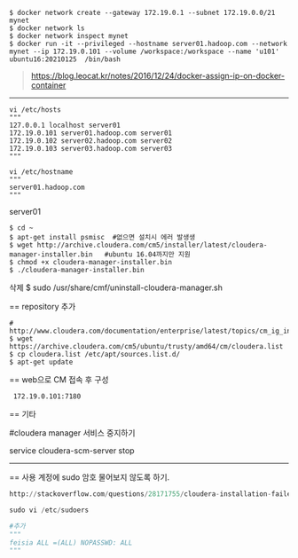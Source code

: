 ```
$ docker network create --gateway 172.19.0.1 --subnet 172.19.0.0/21 mynet
$ docker network ls
$ docker network inspect mynet
$ docker run -it --privileged --hostname server01.hadoop.com --network mynet --ip 172.19.0.101 --volume /workspace:/workspace --name 'u101' ubuntu16:20210125  /bin/bash
```

> https://blog.leocat.kr/notes/2016/12/24/docker-assign-ip-on-docker-container



----
```
vi /etc/hosts
"""
127.0.0.1 localhost server01
172.19.0.101 server01.hadoop.com server01
172.19.0.102 server02.hadoop.com server02
172.19.0.103 server03.hadoop.com server03
"""

vi /etc/hostname
"""
server01.hadoop.com
"""
```

server01
```
$ cd ~
$ apt-get install psmisc  #없으면 설치시 에러 발생생
$ wget http://archive.cloudera.com/cm5/installer/latest/cloudera-manager-installer.bin   #ubuntu 16.04까지만 지원 
$ chmod +x cloudera-manager-installer.bin
$ ./cloudera-manager-installer.bin
```
삭제 
$ sudo /usr/share/cmf/uninstall-cloudera-manager.sh



== repository 추가
```
# http://www.cloudera.com/documentation/enterprise/latest/topics/cm_ig_install_path_b.html
$ wget https://archive.cloudera.com/cm5/ubuntu/trusty/amd64/cm/cloudera.list
$ cp cloudera.list /etc/apt/sources.list.d/
$ apt-get update
```


== web으로 CM 접속 후 구성

` 172.19.0.101:7180`







== 기타

#cloudera manager 서비스 중지하기

service cloudera-scm-server stop



---
== 사용 계정에 sudo 암호 물어보지 않도록 하기. 
```python
http://stackoverflow.com/questions/28171755/cloudera-installation-failed-to-detect-root-privileges-on-centos

sudo vi /etc/sudoers

#추가
"""
feisia ALL =(ALL) NOPASSWD: ALL
"""
```
